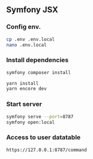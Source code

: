 ## Symfony JSX

### Config env.
```sh
cp .env .env.local
nano .env.local
```

### Install dependencies
```sh
symfony composer install

yarn install
yarn encore dev
```

### Start server
```sh
symfony serve --port=8787
symfony open:local
```

### Access to user datatable
```sh
https://127.0.0.1:8787/command
```
